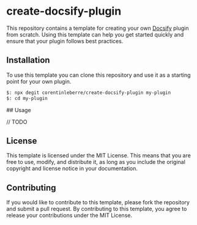# create-docsify-plugin

This repository contains a template for creating your own [Docsify](https://docsify.js.org/#/) plugin from scratch. 
Using this template can help you get started quickly and ensure that your plugin follows best practices.

## Installation

To use this template you can clone this repository and use it as a starting point for your own plugin.

```bash
$: npx degit corentinleberre/create-docsify-plugin my-plugin
$: cd my-plugin
```

## Usage

// TODO

## License

This template is licensed under the MIT License. This means that you are free to use, modify, and distribute it, as long as you include the original copyright and license notice in your documentation.

## Contributing

If you would like to contribute to this template, please fork the repository and submit a pull request.
By contributing to this template, you agree to release your contributions under the MIT License.